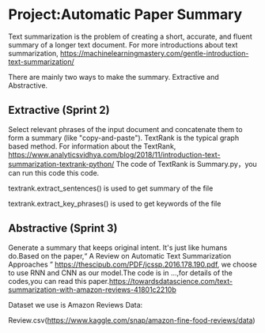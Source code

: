 # Project:Automatic Paper Summary
Text summarization is the problem of creating a short, accurate, and fluent summary of a longer text document.
For more introductions about text summarization, https://machinelearningmastery.com/gentle-introduction-text-summarization/

There are mainly two ways to make the summary. Extractive and Abstractive.
## Extractive (Sprint 2)
  Select relevant phrases of the input document and concatenate them to form a summary (like "copy-and-paste").
TextRank is the typical graph based method. For information about the TextRank, https://www.analyticsvidhya.com/blog/2018/11/introduction-text-summarization-textrank-python/
The code of TextRank is Summary.py，you can run this code this code.

textrank.extract_sentences() is used to get summary of the file

textrank.extract_key_phrases() is used to get keywords of the file

## Abstractive (Sprint 3)
  Generate a summary that keeps original intent. It's just like humans do.Based on the paper,“ A Review on Automatic Text Summarization Approaches ” https://thescipub.com/PDF/jcssp.2016.178.190.pdf, we choose to use RNN and CNN as our model.The code is in …,for details of the codes,you can read this paper.https://towardsdatascience.com/text-summarization-with-amazon-reviews-41801c2210b

  Dataset we use is Amazon Reviews Data:
  
  Review.csv(https://www.kaggle.com/snap/amazon-fine-food-reviews/data)

